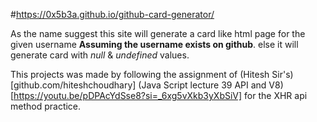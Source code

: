 #https://0x5b3a.github.io/github-card-generator/

As the name suggest this site will generate a card like html page for the given username **Assuming the username exists on github**. else it will generate card with *null* & *undefined* values.  

This projects was made by following the assignment of (Hitesh Sir's)[github.com/hiteshchoudhary] (Java Script lecture 39 API and V8)[https://youtu.be/pDPAcYdSse8?si=_6xg5vXkb3yXbSiV]
for the XHR api method practice.
